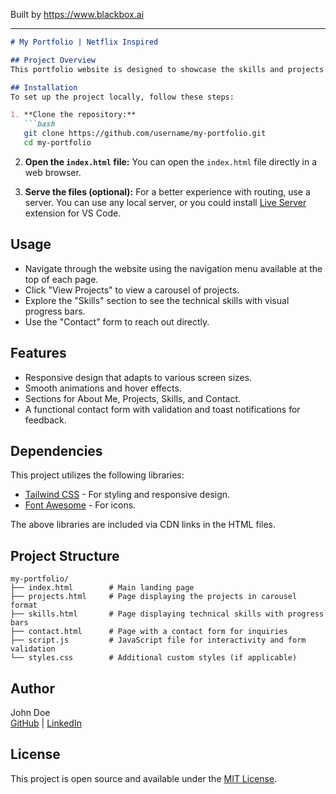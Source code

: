 
Built by https://www.blackbox.ai

---

```markdown
# My Portfolio | Netflix Inspired

## Project Overview
This portfolio website is designed to showcase the skills and projects of John Doe, a Full Stack Developer and UI/UX Designer. It features sections for an introduction, projects, skills, and a contact form styled to reflect a Netflix-inspired aesthetic. The website uses modern web technologies and frameworks to ensure a responsive and appealing design.

## Installation
To set up the project locally, follow these steps:

1. **Clone the repository:**
   ```bash
   git clone https://github.com/username/my-portfolio.git
   cd my-portfolio
   ```

2. **Open the `index.html` file:**
   You can open the `index.html` file directly in a web browser.

3. **Serve the files (optional):**
   For a better experience with routing, use a server. You can use any local server, or you could install [Live Server](https://marketplace.visualstudio.com/items?itemName=ritwickdey.LiveServer) extension for VS Code.

## Usage
- Navigate through the website using the navigation menu available at the top of each page.
- Click "View Projects" to view a carousel of projects.
- Explore the "Skills" section to see the technical skills with visual progress bars.
- Use the "Contact" form to reach out directly.

## Features
- Responsive design that adapts to various screen sizes.
- Smooth animations and hover effects.
- Sections for About Me, Projects, Skills, and Contact.
- A functional contact form with validation and toast notifications for feedback.

## Dependencies
This project utilizes the following libraries:
- [Tailwind CSS](https://tailwindcss.com) - For styling and responsive design.
- [Font Awesome](https://fontawesome.com) - For icons.

The above libraries are included via CDN links in the HTML files.

## Project Structure
```
my-portfolio/
├── index.html        # Main landing page
├── projects.html     # Page displaying the projects in carousel format
├── skills.html       # Page displaying technical skills with progress bars
├── contact.html      # Page with a contact form for inquiries
├── script.js         # JavaScript file for interactivity and form validation
└── styles.css        # Additional custom styles (if applicable)
```

## Author
John Doe  
[GitHub](https://github.com/username) | [LinkedIn](https://linkedin.com/in/username)

## License
This project is open source and available under the [MIT License](LICENSE).
```